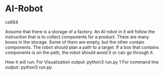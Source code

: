 # AI-Robot
cs664

Assume that there is a  storage of a factory. An AI robot in it will follow the instruction that is to collect components for a product. There are many boxes in the storage. Some of them are empty, but the other contain components. The robot should plan a path to a target. If a box that contains components is on the path, the robot should avoid it or can go through it.

How it will run:
For Visualization output:
  python3 run.py 1
For command line output:
  python3 run.py
